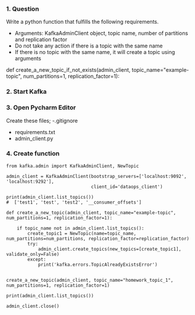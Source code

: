 ### 1. Question

Write a python function that fulfills the following requirements.
- Arguments: KafkaAdminClient object, topic name, number of partitions and replication factor
- Do not take any action if there is a topic with the same name
- If there is no topic with the same name, it will create a topic using arguments

def create_a_new_topic_if_not_exists(admin_client, topic_name="example-topic", num_partitions=1, replication_factor=1):
	<YOUR CODE HERE>
  
  
### 2. Start Kafka
  
  
### 3. Open Pycharm Editor 
  
Create these files;
  -.gitignore
  - requirements.txt
  - admin_client.py

  
### 4. Create function 
  
```
from kafka.admin import KafkaAdminClient, NewTopic

admin_client = KafkaAdminClient(bootstrap_servers=['localhost:9092', 'localhost:9292'],
                                client_id='dataops_client')

print(admin_client.list_topics())
#  ['test1', 'test', 'test2', '__consumer_offsets']

def create_a_new_topic(admin_client, topic_name="example-topic", num_partitions=1, replication_factor=1):

    if topic_name not in admin_client.list_topics():
        create_topic1 = NewTopic(name=topic_name, num_partitions=num_partitions, replication_factor=replication_factor)
        try:
            admin_client.create_topics(new_topics=[create_topic1], validate_only=False)
        except:
            print('kafka.errors.TopicAlreadyExistsError')


create_a_new_topic(admin_client, topic_name="homework_topic_1", num_partitions=1, replication_factor=1)

print(admin_client.list_topics())

admin_client.close()
```
